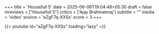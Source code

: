 +++
title = 'Housefull 5'
date = 2025-06-06T19:04:48+05:30
draft = false
mreviews = ["Housefull 5"]
critics = ['Ajay Brahmatmaj']
subtitle = ""
media = 'video'
source = 'aZgF7q-XXSs'
score = 3
+++

{{< youtube id="aZgF7q-XXSs" loading="lazy" >}}
